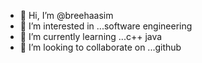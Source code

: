 - 👋 Hi, I’m @breehaasim
- 👀 I’m interested in ...software engineering
- 🌱 I’m currently learning ...c++ java
- 💞️ I’m looking to collaborate on ...github

<!---
breehaasim/breehaasim is a ✨ special ✨ repository because its `README.md` (this file) appears on your GitHub profile.
You can click the Preview link to take a look at your changes.
--->
